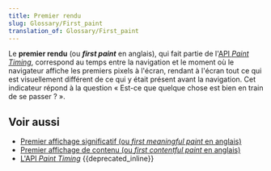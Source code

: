 ```yaml
---
title: Premier rendu
slug: Glossary/First_paint
translation_of: Glossary/First_paint
---
```


Le **premier rendu** (ou <i lang="en">**first paint**</i> en anglais), qui fait partie de l'[API <i lang="en">Paint Timing</i>](/fr/docs/Web/PerformancePaintTiming), correspond au temps entre la navigation et le moment où le navigateur affiche les premiers pixels à l'écran, rendant à l'écran tout ce qui est visuellement différent de ce qui y était présent avant la navigation. Cet indicateur répond à la question  «&nbsp;Est-ce que quelque chose est bien en train de se passer&nbsp;?&nbsp;».

## Voir aussi

- [Premier affichage significatif (ou <i lang="en">first meaningful paint</i> en anglais)](/fr/docs/Glossary/first_meaningful_paint)
- [Premier affichage de contenu (ou <i lang="en">first contentful paint</i> en anglais)](/fr/docs/Glossary/First_contentful_paint)
- [L'API <i lang="en">Paint Timing</i>](/fr/docs/Web/PerformancePaintTiming) {{deprecated_inline}}
